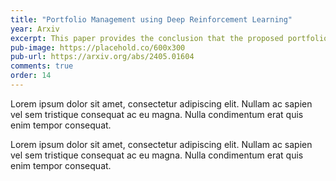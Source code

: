 ```yaml
---
title: "Portfolio Management using Deep Reinforcement Learning"
year: Arxiv
excerpt: This paper provides the conclusion that the proposed portfolio manager with actions centered on weight allocations can surpass the risk-adjusted returns of conventional portfolio managers.
pub-image: https://placehold.co/600x300
pub-url: https://arxiv.org/abs/2405.01604
comments: true
order: 14
---
```


Lorem ipsum dolor sit amet, consectetur adipiscing elit. Nullam ac sapien vel sem tristique consequat ac eu magna. Nulla condimentum erat quis enim tempor consequat.

Lorem ipsum dolor sit amet, consectetur adipiscing elit. Nullam ac sapien vel sem tristique consequat ac eu magna. Nulla condimentum erat quis enim tempor consequat.
